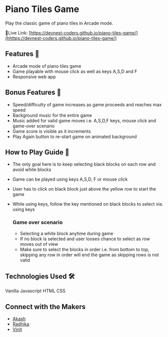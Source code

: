 # Piano Tiles Game 

Play the classic game of piano tiles in Arcade mode.

🔗Live Link: [https://devnest-coders.github.io/piano-tiles-game/](hhttps://devnest-coders.github.io/piano-tiles-game/)

## Features 💫

- Arcade mode of piano tiles game 
- Game playable with mouse click as well as keys A,S,D and F
- Responsive web app

## Bonus Features  💫

- Speed/difficulty of game increases as game proceeds and reaches max speed 
- Background music for the entire game
- Music added for valid game moves i.e. A,S,D,F keys, mouse click and game-over scenario
- Game score is visible as it increments
- Play Again button to re-start game on animated background

## How to Play Guide 📖

- The only goal here is to keep selecting black blocks on each row and avoid white blocks
- Game can be played using keys A,S,D, F or mouse click
- User has to click on black block just above the yellow row to start the game
- While using keys, follow the key mentioned on black blocks to select via. using keys

    ### Game over scenario 
    - Selecting a white block anytime during game 
    - If no block is selected and user looses chance to select as row moves out of view
    - Make sure to select the blocks in order i.e. from bottom to top, skipping any row in order will end the game as skipping rows is not valid

## Technologies Used 🛠️
Vanilla Javascript
HTML
CSS

## Connect with the Makers

- [Akash](https://github.com/AkashsRepositories)
- [Radhika](https://github.com/radhika2104)
- [Vinit](https://github.com/vinit717)
